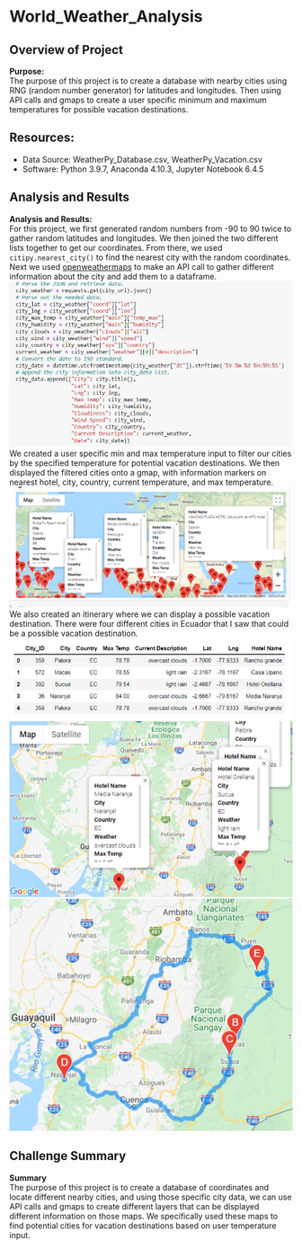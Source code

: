 # World_Weather_Analysis

## Overview of Project

**Purpose:**  
The purpose of this project is to create a database with nearby cities using RNG (random number generator) for latitudes and longitudes. Then using API calls and gmaps to create a user specific minimum and maximum temperatures for possible vacation destinations.  

## Resources:
- Data Source: WeatherPy_Database.csv, WeatherPy_Vacation.csv
- Software: Python 3.9.7, Anaconda 4.10.3, Jupyter Notebook 6.4.5

## Analysis and Results

**Analysis and Results:**  
For this project, we first generated random numbers from -90 to 90 twice to gather random latitudes and longitudes. We then joined the two different lists together to get our coordinates. From there, we used `citipy.nearest_city()` to find the nearest city with the random coordinates. Next we used [openweathermaps](http://api.openweathermap.org/data) to make an API call to gather different information about the city and add them to a dataframe.  
<img src="Resources/city_info_code.PNG">  
We created a user specific min and max temperature input to filter our cities by the specified temperature for potential vacation destinations. We then displayed the filtered cities onto a gmap, with information markers on nearest hotel, city, country, current temperature, and max temperature.  
<img src="Vacation_Search/WeatherPy_vacation_map.PNG">  
We also created an itinerary where we can display a possible vacation destination. There were four different cities in Ecuador that I saw that could be a possible vacation destination.  
<img src="Resources/vacation_itinerary_cities.PNG">  
<img src="Vacation_Itinerary/WeatherPy_travel_map_markers.PNG">  
<img src="Vacation_Itinerary/WeatherPy_travel_map.PNG">  

## Challenge Summary

**Summary**  
The purpose of this project is to create a database of coordinates and locate different nearby cities, and using those specific city data, we can use API calls and gmaps to create different layers that can be displayed different information on those maps. We specifically used these maps to find potential cities for vacation destinations based on user temperature input.  
